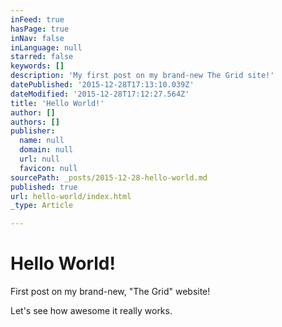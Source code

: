 ```yaml
---
inFeed: true
hasPage: true
inNav: false
inLanguage: null
starred: false
keywords: []
description: 'My first post on my brand-new The Grid site!'
datePublished: '2015-12-28T17:13:10.039Z'
dateModified: '2015-12-28T17:12:27.564Z'
title: 'Hello World!'
author: []
authors: []
publisher:
  name: null
  domain: null
  url: null
  favicon: null
sourcePath: _posts/2015-12-28-hello-world.md
published: true
url: hello-world/index.html
_type: Article

---
```

# Hello World!

First post on my brand-new, "The Grid" website!

Let's see how awesome it really works.